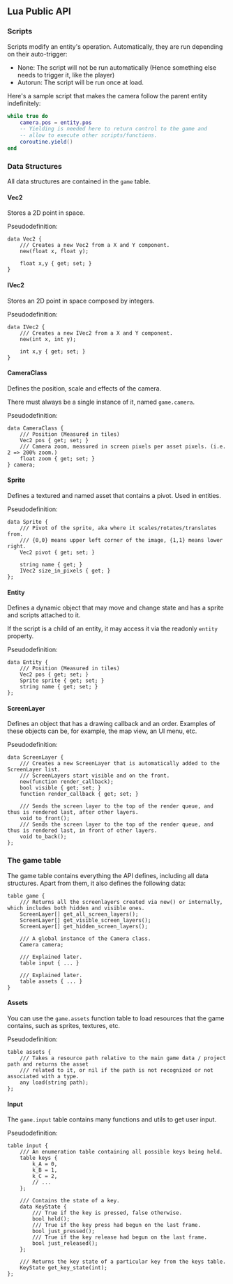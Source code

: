 ## Lua Public API

### Scripts
Scripts modify an entity's operation. Automatically, they are run depending on their auto-trigger:
- None: The script will not be run automatically (Hence something else needs to trigger it, like the player)
- Autorun: The script will be run once at load.

Here's a sample script that makes the camera follow the parent entity indefinitely:
```lua
while true do
    camera.pos = entity.pos
    -- Yielding is needed here to return control to the game and
    -- allow to execute other scripts/functions.
    coroutine.yield()
end
```

### Data Structures
All data structures are contained in the `game` table.
#### Vec2
Stores a 2D point in space.

Pseudodefinition:
```
data Vec2 {
    /// Creates a new Vec2 from a X and Y component.
    new(float x, float y);

    float x,y { get; set; }
}
```
#### IVec2
Stores an 2D point in space composed by integers.

Pseudodefinition:
```
data IVec2 {
    /// Creates a new IVec2 from a X and Y component.
    new(int x, int y);

    int x,y { get; set; }
}
```
#### CameraClass
Defines the position, scale and effects of the camera.

There must always be a single instance of it, named `game.camera`.

Pseudodefinition:
```
data CameraClass {
    /// Position (Measured in tiles)
    Vec2 pos { get; set; }
    /// Camera zoom, measured in screen pixels per asset pixels. (i.e. 2 => 200% zoom.)
    float zoom { get; set; }
} camera;
```
#### Sprite
Defines a textured and named asset that contains a pivot. Used in entities.

Pseudodefinition:
```
data Sprite {
    /// Pivot of the sprite, aka where it scales/rotates/translates from.
    /// {0,0} means upper left corner of the image, {1,1} means lower right.
    Vec2 pivot { get; set; }

    string name { get; }
    IVec2 size_in_pixels { get; }
};
```
#### Entity
Defines a dynamic object that may move and change state and has a sprite and scripts attached to it.

If the script is a child of an entity, it may access it via the readonly `entity` property.

Pseudodefinition:
```
data Entity {
    /// Position (Measured in tiles)
    Vec2 pos { get; set; }
    Sprite sprite { get; set; }
    string name { get; set; }
};
```
#### ScreenLayer
Defines an object that has a drawing callback and an order. Examples of these objects can be, for example, the map view,
an UI menu, etc.

Pseudodefinition:
```
data ScreenLayer {
    /// Creates a new ScreenLayer that is automatically added to the ScreenLayer list.
    /// ScreenLayers start visible and on the front.
    new(function render_callback);
    bool visible { get; set; }
    function render_callback { get; set; }
    
    /// Sends the screen layer to the top of the render queue, and thus is rendered last, after other layers.
    void to_front();
    /// Sends the screen layer to the top of the render queue, and thus is rendered last, in front of other layers.
    void to_back();
};
```

### The game table
The game table contains everything the API defines, including all data structures. Apart from them, it
also defines the following data:
```
table game {
    /// Returns all the screenlayers created via new() or internally, which includes both hidden and visible ones.
    ScreenLayer[] get_all_screen_layers();
    ScreenLayer[] get_visible_screen_layers();
    ScreenLayer[] get_hidden_screen_layers();

    /// A global instance of the Camera class.
    Camera camera;

    /// Explained later.
    table input { ... }

    /// Explained later.
    table assets { ... }
}
```

#### Assets
You can use the `game.assets` function table to load resources that the game contains,
such as sprites, textures, etc.

Pseudodefinition:
```
table assets {
    /// Takes a resource path relative to the main game data / project path and returns the asset
    /// related to it, or nil if the path is not recognized or not associated with a type.
    any load(string path);
};
```
#### Input
The `game.input` table contains many functions and utils to get user input.

Pseudodefinition:
```
table input {
    /// An enumeration table containing all possible keys being held.
    table keys {
        k_A = 0,
        k_B = 1,
        k_C = 2,
        // ...
    };
    
    /// Contains the state of a key.
    data KeyState {
        /// True if the key is pressed, false otherwise.
        bool held();
        /// True if the key press had begun on the last frame.
        bool just_pressed();
        /// True if the key release had begun on the last frame.
        bool just_released();
    };

    /// Returns the key state of a particular key from the keys table.
    KeyState get_key_state(int);
};
```